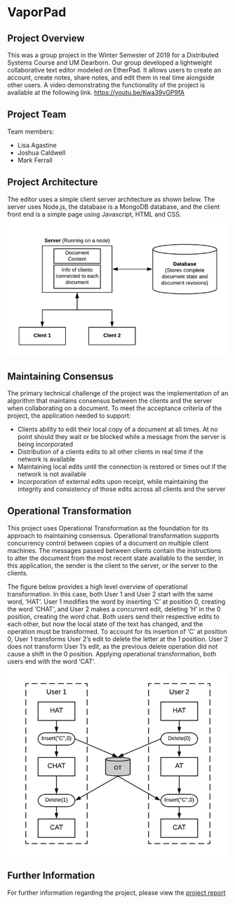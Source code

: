 # VaporPad

## Project Overview

This was a group project in the Winter Semester of 2019 for a Distributed Systems Course and UM Dearborn.  Our group developed a lightweight collaborative text editor modeled on EtherPad.  It allows users to create an account, create notes, share notes, and edit them in real time alongside other users.   A video demonstrating the functionality of the project is available at the following link.
https://youtu.be/Kwa39vGP9fA

## Project Team

Team members:
- Lisa Agastine
- Joshua Caldwell
- Mark Ferrall

## Project Architecture

The editor uses a simple client server architecture as shown below.  The server uses Node.js, the database is a MongoDB database, and the client front end is a simple page using Javascript, HTML and CSS.
![clientServerArch](https://github.com/mferrall/VaporPad/blob/master/images/architecture.png)

## Maintaining Consensus

The primary technical challenge of the project was the implementation of an algorithm that maintains consensus between the clients and the server when collaborating on a document. To meet the acceptance criteria of the project, the application needed to support:
- Clients ability to edit their local copy of a document at all times. At no point should they wait or be blocked while a message from the server is being incorporated
- Distribution of a clients edits to all other clients in real time if the network is available
- Maintaining local edits until the connection is restored or times out if the network is not available
- Incorporation of external edits upon receipt, while maintaining the integrity and consistency of those edits across all clients and the server

## Operational Transformation

This project uses Operational Transformation as the foundation for its approach to maintaining consensus. Operational transformation supports concurrency control between copies of a document on multiple client machines. The messages passed between clients contain the instructions to alter the document from the most recent state available to the sender, in this application, the sender is the client to the server, or the server to the clients.

The figure below provides a high level overview of operational transformation.  In this case, both User 1 and User 2 start with the same word, ‘HAT’.  User 1 modifies the word by inserting ‘C’ at position 0, creating the word ‘CHAT’, and User 2 makes a concurrent edit, deleting ‘H’ in the 0 position, creating the word chat.  Both users send their respective edits to each other, but now the local state of the text has changed, and the operation must be transformed.  To account for its insertion of ‘C’ at position 0, User 1 transforms User 2’s edit to delete the letter at the 1 position.  User 2 does not transform User 1’s edit, as the previous delete operation did not cause a shift in the 0 position.  Applying operational transformation, both users end with the word ‘CAT’.

![OT](https://github.com/mferrall/VaporPad/blob/master/images/OT%20Example.png)

## Further Information

For further information regarding the project, please view the [project report](https://github.com/mferrall/VaporPad/blob/master/report/Final%20Dist%20Systems%20Report.pdf)
